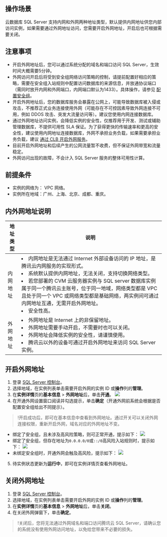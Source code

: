 ## 操作场景
云数据库 SQL Server 支持内网和外网两种地址类型，默认提供内网地址供您内部访问实例，如果需要通过外网地址访问，您需要开启外网地址，开启后也可根据需要关闭。

## 注意事项
- 开启外网地址后，您可以通过系统分配的域名和端口访问 SQL Server，生效时间大概需要5分钟。
- 外网访问开启后将受到安全组网络访问策略的控制，请提前配置好相应的策略，需要在安全组入站规则中配置访问数据库的来源信息，并放通协议端口（需同时放开内网和外网端口，内网端口默认为1433）。具体操作，请参见 [配置安全组](https://cloud.tencent.com/document/product/238/43287)。
- 开启外网地址后，您的数据库服务会暴露在公网上，可能导致数据库被入侵或攻击，不推荐正式业务连接使用外网（可能存在不可控因素导致外网连接不可用，例如 DDOS 攻击、突发大流量访问等）。建议您使用内网连接数据库。
- 通过外网地址访问实例，会降低实例的安全性，仅推荐用于开发、测试或辅助管理数据库，不提供可用性 SLA  保证。为了获得更快的传输速率和更高的安全性，建议使用内网地址连接数据库，外网不承担业务负载，如果需要承担业务负载，建议 [通过 CLB 开启外网服务](https://cloud.tencent.com/document/product/238/73132)。
- 目前开启外网地址和后续产生的公网流量暂不收费，但不保证外网带宽和流量稳定。
- 外网访问出现的故障，不会计入 SQL Server 服务的整体可用性计算。

## 前提条件
- 实例的网络为： VPC 网络。
- 实例所在地域：广州、上海、北京、成都、重庆。

## 内外网地址说明

| 地址类型 | 说明 | 
|---------|---------|
| 内网地址 | <li>内网地址是无法通过 Internet 外部设备访问的 IP 地址，是腾讯云内网服务的实现形式。<li>系统默认提供内网地址，无法关闭，支持切换网络类型。<li>若您部署的 CVM 云服务器实例与 SQL server 数据库实例属于同一个腾讯云主账号，位于同一地域，网络类型都是 VPC 且处于同一个 VPC 或网络类型都是基础网络，两实例间可通过内网地址互通，无需开启外网地址。<li>安全性高。 | 
| 外网地址 | <li>外网地址是 Internet 上的非保留地址。<li>外网地址需要手动开启，不需要时也可以关闭。 <li>外网地址会降低实例的安全性，请谨慎使用。<li>腾讯云以外的设备可通过开启外网地址来访问 SQL Server 实例。</li>| 

## 开启外网地址
1. 登录 [SQL Server 控制台](https://console.cloud.tencent.com/sqlserver)。
2. 选择地域，在实例列表单击需要开启外网的实例 ID 或**操作**列的**管理**。
3. 在**实例详情**页的**基本信息** > **外网地址**后，单击**开通**。
![](https://qcloudimg.tencent-cloud.cn/raw/b1c56e1a5d2c94aeefdcfdc97bb4d63d.png)
4. 在开通外网设置窗口阅读并勾选提示，单击**确定**（开通外网前系统会根据是否配置安全组给出不同提示）。
>!开启成功后，即可在基本信息中查看到外网地址。通过开关可以关闭外网连接权限，重新开启外网，域名对应的外网地址不变。
>
 - 绑定了安全组，且未涉及高风险策略，则可正常开通，提示如下：
 ![](https://qcloudimg.tencent-cloud.cn/raw/3c268ee0fbb73996d3aed968adaa92f9.png)
 - 绑定了安全组，但存在地址为`0.0.0.0/0`或`::/0`高风险入站规则时，提示如下：
 ![](https://qcloudimg.tencent-cloud.cn/raw/fb94d04e8eeb1187811a03c67aefe4bb.png) 
 - 未绑定安全组时，开通外网会触及高风险，提示如下：
 ![](https://qcloudimg.tencent-cloud.cn/raw/9a18b9e7c82870274836e9f344177d0f.png)
5. 待实例状态更新为**运行中**，即可在实例详情页查看外网地址。

## 关闭外网地址
1. 登录 [SQL Server 控制台](https://console.cloud.tencent.com/sqlserver)。
2. 选择地域，在实例列表单击需要开启外网的实例 ID 或**操作**列的**管理**。
3. 在**实例详情**页的**基本信息** > **外网地址**后，单击**关闭**。
4. 在关闭外网弹窗下，单击**确定**。
>!关闭后，您将无法通过外网域名和端口访问腾讯云 SQL Server，请确认您的系统没有使用外网访问地址，以免给您带来不必要的损失。
